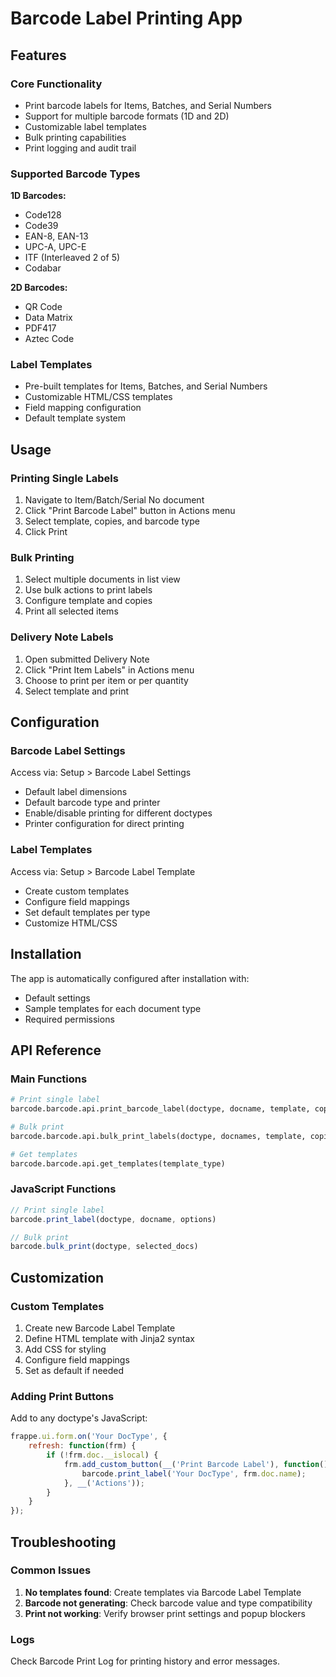 # Barcode Label Printing App

## Features

### Core Functionality
- Print barcode labels for Items, Batches, and Serial Numbers
- Support for multiple barcode formats (1D and 2D)
- Customizable label templates
- Bulk printing capabilities
- Print logging and audit trail

### Supported Barcode Types
**1D Barcodes:**
- Code128
- Code39
- EAN-8, EAN-13
- UPC-A, UPC-E
- ITF (Interleaved 2 of 5)
- Codabar

**2D Barcodes:**
- QR Code
- Data Matrix
- PDF417
- Aztec Code

### Label Templates
- Pre-built templates for Items, Batches, and Serial Numbers
- Customizable HTML/CSS templates
- Field mapping configuration
- Default template system

## Usage

### Printing Single Labels
1. Navigate to Item/Batch/Serial No document
2. Click "Print Barcode Label" button in Actions menu
3. Select template, copies, and barcode type
4. Click Print

### Bulk Printing
1. Select multiple documents in list view
2. Use bulk actions to print labels
3. Configure template and copies
4. Print all selected items

### Delivery Note Labels
1. Open submitted Delivery Note
2. Click "Print Item Labels" in Actions menu
3. Choose to print per item or per quantity
4. Select template and print

## Configuration

### Barcode Label Settings
Access via: Setup > Barcode Label Settings

- Default label dimensions
- Default barcode type and printer
- Enable/disable printing for different doctypes
- Printer configuration for direct printing

### Label Templates
Access via: Setup > Barcode Label Template

- Create custom templates
- Configure field mappings
- Set default templates per type
- Customize HTML/CSS

## Installation

The app is automatically configured after installation with:
- Default settings
- Sample templates for each document type
- Required permissions

## API Reference

### Main Functions

```python
# Print single label
barcode.barcode.api.print_barcode_label(doctype, docname, template, copies, barcode_type)

# Bulk print
barcode.barcode.api.bulk_print_labels(doctype, docnames, template, copies)

# Get templates
barcode.barcode.api.get_templates(template_type)
```

### JavaScript Functions

```javascript
// Print single label
barcode.print_label(doctype, docname, options)

// Bulk print
barcode.bulk_print(doctype, selected_docs)
```

## Customization

### Custom Templates
1. Create new Barcode Label Template
2. Define HTML template with Jinja2 syntax
3. Add CSS for styling
4. Configure field mappings
5. Set as default if needed

### Adding Print Buttons
Add to any doctype's JavaScript:

```javascript
frappe.ui.form.on('Your DocType', {
    refresh: function(frm) {
        if (!frm.doc.__islocal) {
            frm.add_custom_button(__('Print Barcode Label'), function() {
                barcode.print_label('Your DocType', frm.doc.name);
            }, __('Actions'));
        }
    }
});
```

## Troubleshooting

### Common Issues
1. **No templates found**: Create templates via Barcode Label Template
2. **Barcode not generating**: Check barcode value and type compatibility
3. **Print not working**: Verify browser print settings and popup blockers

### Logs
Check Barcode Print Log for printing history and error messages.
